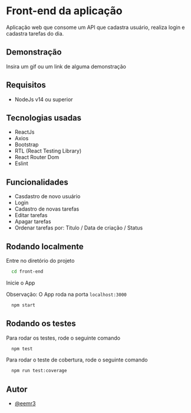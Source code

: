 
# Front-end da aplicação

Aplicação web que consome um API que cadastra usuário, realiza login e cadastra tarefas do dia.


## Demonstração

Insira um gif ou um link de alguma demonstração


## Requisitos
- NodeJs v14 ou superior
## Tecnologias usadas

- ReactJs
- Axios
- Bootstrap
- RTL (React Testing Library)
- React Router Dom
- Eslint

## Funcionalidades

- Casdastro de novo usuário
- Login
- Cadastro de novas tarefas
- Editar tarefas
- Apagar tarefas
- Ordenar tarefas por: Titulo / Data de criação / Status


## Rodando localmente

Entre no diretório do projeto

```bash
  cd front-end
```
Inicie o App

Observação: O App roda na porta `localhost:3000`

```bash
  npm start
```


## Rodando os testes

Para rodar os testes, rode o seguinte comando

```bash
  npm test
```
Para rodar o teste de cobertura, rode o seguinte comando

```bash
  npm run test:coverage
```


## Autor

- [@eemr3](https://www.github.com/eemr3)

